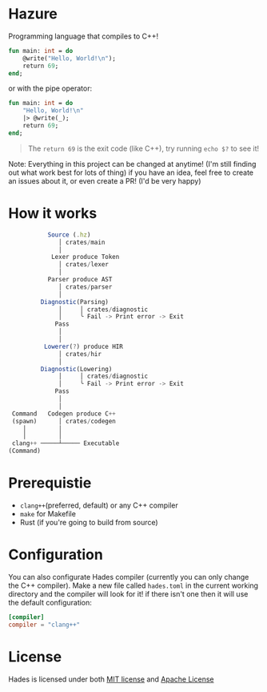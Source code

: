 # Hazure
Programming language that compiles to C++!

```sml
fun main: int = do
    @write("Hello, World!\n");
    return 69;
end;
```
or with the pipe operator:
```sml
fun main: int = do
    "Hello, World!\n"
    |> @write(_);
    return 69;
end;
```
> The `return 69` is the exit code (like C++), try running `echo $?` to see it!

Note: Everything in this project can be changed at anytime! (I'm still finding out what work best for lots of thing) if you have an idea, feel free to create an issues about it, or even create a PR! (I'd be very happy)

# How it works
```js
           Source (.hz)
              │ crates/main
              │
            Lexer produce Token
              │ crates/lexer
              │
           Parser produce AST
              │ crates/parser
              │
         Diagnostic(Parsing)
              │     │ crates/diagnostic
              │     ╰ Fail -> Print error -> Exit
             Pass
              │
              │
          Lowerer(?) produce HIR
              │ crates/hir
              │
         Diagnostic(Lowering)
              │     │ crates/diagnostic
              │     ╰ Fail -> Print error -> Exit
             Pass
              │
              │
 Command   Codegen produce C++
 (spawn)      │ crates/codegen
    │         │
    │         │
 clang++ ─────┴───── Executable
(Command)
```

# Prerequistie
- `clang++`(preferred, default) or any C++ compiler
- `make` for Makefile
- Rust (if you're going to build from source)

# Configuration
You can also configurate Hades compiler (currently you can only change the C++ compiler). Make a new file called `hades.toml` in the current working directory and the compiler will look for it! if there isn't one then it will use the default configuration:
```toml
[compiler]
compiler = "clang++"
```

# License
Hades is licensed under both [MIT license](https://github.com/azur1s/hades/blob/master/LICENSE-MIT) and [Apache License](https://github.com/azur1s/hades/blob/master/LICENSE-APACHE)